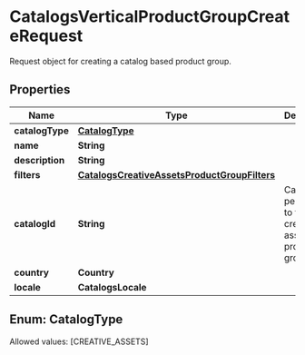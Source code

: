 

# CatalogsVerticalProductGroupCreateRequest

Request object for creating a catalog based product group.

## Properties

Name | Type | Description | Notes
------------ | ------------- | ------------- | -------------
**catalogType** | [**CatalogType**](#CatalogType) |  | 
**name** | **String** |  | 
**description** | **String** |  |  [optional]
**filters** | [**CatalogsCreativeAssetsProductGroupFilters**](CatalogsCreativeAssetsProductGroupFilters.md) |  | 
**catalogId** | **String** | Catalog id pertaining to the creative assets product group. | 
**country** | **Country** |  | 
**locale** | **CatalogsLocale** |  | 


## Enum: CatalogType
Allowed values: [CREATIVE_ASSETS]




